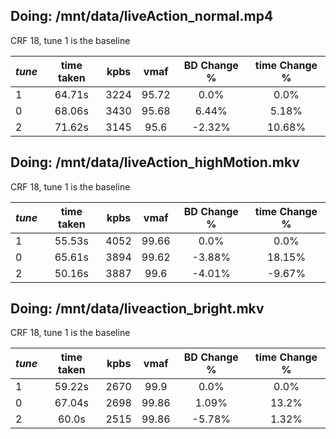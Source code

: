 ## Doing: /mnt/data/liveAction_normal.mp4

CRF 18, tune 1 is the baseline

| _tune_ | time taken | kpbs | vmaf  | BD Change % | time Change % |
|--------|:----------:|:----:|:-----:|:-----------:|:-------------:|
| 1      |   64.71s   | 3224 | 95.72 |    0.0%     |     0.0%      |
| 0      |   68.06s   | 3430 | 95.68 |    6.44%    |     5.18%     |
| 2      |   71.62s   | 3145 | 95.6  |   -2.32%    |    10.68%     |

## Doing: /mnt/data/liveAction_highMotion.mkv

CRF 18, tune 1 is the baseline

| _tune_ | time taken | kpbs | vmaf  | BD Change % | time Change % |
|--------|:----------:|:----:|:-----:|:-----------:|:-------------:|
| 1      |   55.53s   | 4052 | 99.66 |    0.0%     |     0.0%      |
| 0      |   65.61s   | 3894 | 99.62 |   -3.88%    |    18.15%     |
| 2      |   50.16s   | 3887 | 99.6  |   -4.01%    |    -9.67%     |

## Doing: /mnt/data/liveaction_bright.mkv

CRF 18, tune 1 is the baseline

| _tune_ | time taken | kpbs | vmaf  | BD Change % | time Change % |
|--------|:----------:|:----:|:-----:|:-----------:|:-------------:|
| 1      |   59.22s   | 2670 | 99.9  |    0.0%     |     0.0%      |
| 0      |   67.04s   | 2698 | 99.86 |    1.09%    |     13.2%     |
| 2      |   60.0s    | 2515 | 99.86 |   -5.78%    |     1.32%     |
